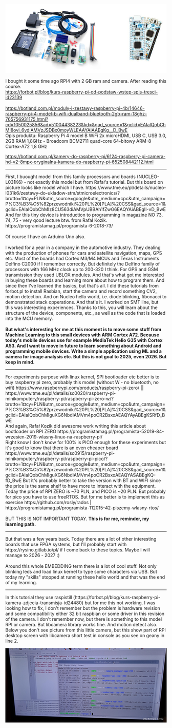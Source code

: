 ![dump](https://raw.githubusercontent.com/KarolDuracz/scratchpad/refs/heads/main/Embedding_RPI4_/rpi%204%20and%20nucleo.png)

I bought it some time ago RPI4 with 2 GB ram and camera. After reading this course. <br />
https://forbot.pl/blog/kurs-raspberry-pi-od-podstaw-wstep-spis-tresci-id23139
 <br /> <br />
https://botland.com.pl/moduly-i-zestawy-raspberry-pi-4b/14646-raspberry-pi-4-model-b-wifi-dualband-bluetooth-2gb-ram-18ghz-765756931175.html?cd=1050025856&ad=51004438223&kd=&gad_source=1&gclid=EAIaIQobChMI8ovi_6vdiAMVzJSDBx0moyWLEAAYAiAAEgKg__D_BwE <br />
Opis produktu: Raspberry Pi 4 model B WiFi 2x microHDMI, USB C, USB 3.0, 2GB RAM 1,8GHz - Broadcom BCM2711 quad-core 64-bitowy ARM-8 Cortex-A72 1,8 GHz <br />

https://botland.com.pl/kamery-do-raspberry-pi/6124-raspberry-pi-camera-hd-v2-8mpx-oryginalna-kamera-do-raspberry-pi-652508442112.html <br />
<hr>
First, I buought model from this family processors and boards (NUCLEO-L031K6) - not exactly this model but from Rafał's tutorial. But this board on picture looks like model which I have.
https://www.tme.eu/pl/details/nucleo-l031k6/zestawy-do-ukladow-stm/stmicroelectronics/?brutto=1&currency=PLN&utm_source=google&utm_medium=cpc&utm_campaign=P%C3%B3%C5%82przewodniki%20PL%20[PLA]%20CSS&gad_source=1&gclid=EAIaIQobChMIz8CU563diAMVpUBBAh1fZwG6EAQYAiABEgII-vD_BwE <br />
And for this tiny device is introduction to programming in magazine NO 73, 74, 75 - very qood lecture btw. from Rafał Kozik.<br />
https://programistamag.pl/programista-6-2018-73/  <br />
<br />
Of course I have an Arduino Uno also.<br />
<br />
I worked for a year in a company in the automotive industry. They dealing with the production of phones for cars and satellite navigation, maps, GPS etc. Most of the boards had Cortex M3/M4 MCUs and Texas Instruments Delfino C2000 if I remember correctly. 
But definitely the Delfino family of processors with 166 MHz clock up to 200-320 I think. For GPS and GSM transmission they used UBLOX modules. And that's what got me interested in buying these boards and learning more about how to program them. And since then I've learned the basics, but that's all. I did these tutorials 
from forbot.pl to install Rasbian, start the camera and record something CV2, motion detection. And on Nucleo hello world, i.e. diode blinking, fibonacci to demonstrated stack opperations. And that's it. 
I worked on SMT line, but this was interesting experiences. Thanks to this, you will learn about the structure of the device, components, etc., as well as the code that is loaded into the MCU memory.
<br /><br />
<b>But what's interesting for me at this moment is to move some stuff from Machine Learning to this small devices with ARM Cortex A72. Because today's mobile devices use for example MediaTek Helio G35 with Cortex A53.
And I want to move in future to learn something about Android and programming mobile devices. Write a simple application using ML and a camera for image analysis etc. But this is not goal to 2025, even 2026. But keep in mind.</b>
<hr>
For experiments purpose with linux kernel, SPI bootloader etc better is to buy raspberry pi zero, probably this model (without W - no bluetooth, no wifi) https://www.raspberrypi.com/products/raspberry-pi-zero/ || https://www.tme.eu/pl/details/sc0020/raspberry-pi-minikomputery/raspberry-pi/raspberry-pi-zero-w/?brutto=1&currency=PLN&utm_source=google&utm_medium=cpc&utm_campaign=P%C3%B3%C5%82przewodniki%20PL%20[PLA]%20CSS&gad_source=1&gclid=EAIaIQobChMIguXG6NbdiAMVm4poCR2BsxoAEAQYAyABEgKSRfD_BwE <br />
And again, Rafał Kozik did awesome work writing this article about bootloader on RPI ZERO https://programistamag.pl/programista-52019-84-wrzesien-2019-wlasny-linux-na-raspberry-pi/ <br />
Right know I don't know for 100% is PICO enough for these experiments but it's good to know that there is an even cheaper board  https://www.tme.eu/pl/details/sc0915/raspberry-pi-minikomputery/raspberry-pi/raspberry-pi-pico/?brutto=1&currency=PLN&utm_source=google&utm_medium=cpc&utm_campaign=P%C3%B3%C5%82przewodniki%20PL%20[PLA]%20CSS&gad_source=1&gclid=EAIaIQobChMIguXG6NbdiAMVm4poCR2BsxoAEAQYASABEgKQ-fD_BwE
But it's probably better to take the version with BT and WIFI since the price is the same shelf to have more to interact with the equipment. Today the price of RPI ZERO is ~70 PLN, and PICO is ~20 PLN. But probably for pico you have to use freeRTOS. But for me better is to implement this as exercise https://github.com/rosly/rados | https://programistamag.pl/programista-112015-42-piszemy-wlasny-rtos/
<br /><br />
BUT THIS IS NOT IMPORTANT TODAY. <b>This is for me, reminder, my learning path.</b>
<hr>
But that was a few years back. Today there are a lot of other interesting boards that use FPGA systems, but I'll probably start with https://rysino.gitlab.io/pl/ if I come back to these topics. Maybe I will manage to 2026 - 2027 :)
<br /><br />
Around this whole EMBEDDING term there is a lot of cool stuff. Not only blinking leds and load linux kernel to type some characters via USB. But today my "skills" stopped at running these hello world and that was the end of my learning. 
<hr>
In this tutorial they use raspistill (https://forbot.pl/blog/kurs-raspberry-pi-kamera-zdjecia-transmisja-id24480) but for me this
not working. I was looking how to fix, I don't remember but the problem is hardware revision and some compatibility either 32 bit raspbian or some driver in this revision of the camera. I don't remember now, but there is something to this model RPI or camera. But libcamera library works fine. And motion detect also. Below you don't see picture from this little camera, but this show part of RPI desktop screen with libcamera short test in console as you see on geany in line 2. 
<br />

![dump](https://github.com/KarolDuracz/scratchpad/blob/main/Embedding_RPI4_/1727259573848.jpg?raw=true)
